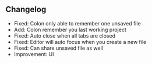 ## Changelog
- Fixed: Colon only able to remember one unsaved file
- Add: Colon remember you last working project
- Fixed: Auto close when all tabs are closed
- Fixed: Editor will auto focus when you create a new file
- Fixed: Can share unsaved file as well
- Improvement: UI 